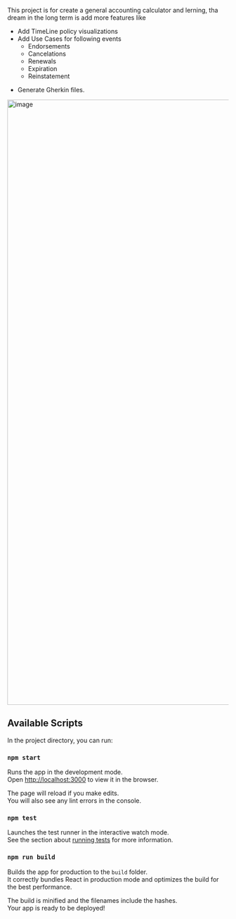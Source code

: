 This project is for create a general accounting calculator and lerning, tha dream in the long term is add more features like

- Add TimeLine policy visualizations
- Add Use Cases for following events
  - Endorsements
  - Cancelations
  - Renewals
  - Expiration
  - Reinstatement
* Generate Gherkin files.

<img width="1375" alt="image" src="https://user-images.githubusercontent.com/3542527/159010020-25689da8-6bda-4582-b50e-3b23d8901392.png">

## Available Scripts

In the project directory, you can run:

### `npm start`

Runs the app in the development mode.\
Open [http://localhost:3000](http://localhost:3000) to view it in the browser.

The page will reload if you make edits.\
You will also see any lint errors in the console.

### `npm test`

Launches the test runner in the interactive watch mode.\
See the section about [running tests](https://facebook.github.io/create-react-app/docs/running-tests) for more information.

### `npm run build`

Builds the app for production to the `build` folder.\
It correctly bundles React in production mode and optimizes the build for the best performance.

The build is minified and the filenames include the hashes.\
Your app is ready to be deployed!
